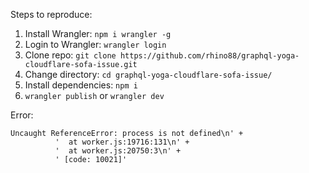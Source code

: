 Steps to reproduce:

1. Install Wrangler: `npm i wrangler -g`
2. Login to Wrangler: `wrangler login`
3. Clone repo: `git clone https://github.com/rhino88/graphql-yoga-cloudflare-sofa-issue.git`
4. Change directory: `cd graphql-yoga-cloudflare-sofa-issue/`
5. Install dependencies: `npm i`
6. `wrangler publish` or `wrangler dev`

Error:

```
Uncaught ReferenceError: process is not defined\n' +
          '  at worker.js:19716:131\n' +
          '  at worker.js:20750:3\n' +
          ' [code: 10021]'
```
